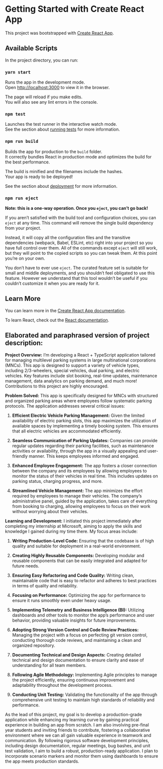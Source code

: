 # Getting Started with Create React App

This project was bootstrapped with [Create React App](https://github.com/facebook/create-react-app).

## Available Scripts

In the project directory, you can run:

### `yarn start`

Runs the app in the development mode.\
Open [http://localhost:3000](http://localhost:3000) to view it in the browser.

The page will reload if you make edits.\
You will also see any lint errors in the console.

### `npm test`

Launches the test runner in the interactive watch mode.\
See the section about [running tests](https://facebook.github.io/create-react-app/docs/running-tests) for more information.

### `npm run build`

Builds the app for production to the `build` folder.\
It correctly bundles React in production mode and optimizes the build for the best performance.

The build is minified and the filenames include the hashes.\
Your app is ready to be deployed!

See the section about [deployment](https://facebook.github.io/create-react-app/docs/deployment) for more information.

### `npm run eject`

**Note: this is a one-way operation. Once you `eject`, you can’t go back!**

If you aren’t satisfied with the build tool and configuration choices, you can `eject` at any time. This command will remove the single build dependency from your project.

Instead, it will copy all the configuration files and the transitive dependencies (webpack, Babel, ESLint, etc) right into your project so you have full control over them. All of the commands except `eject` will still work, but they will point to the copied scripts so you can tweak them. At this point you’re on your own.

You don’t have to ever use `eject`. The curated feature set is suitable for small and middle deployments, and you shouldn’t feel obligated to use this feature. However we understand that this tool wouldn’t be useful if you couldn’t customize it when you are ready for it.

## Learn More

You can learn more in the [Create React App documentation](https://facebook.github.io/create-react-app/docs/getting-started).

To learn React, check out the [React documentation](https://reactjs.org/).

## Elaborated and paraphrased version of project description:

**Project Overview:**
I’m developing a React + TypeScript application tailored for managing multilevel parking systems in large multinational corporations (MNCs). This app is designed to support a variety of vehicle types, including 2/3-wheelers, special vehicles, dual parking, and electric vehicles. Key features include slot booking, real-time updates, maintenance management, data analytics on parking demand, and much more! Contributions to this project are highly encouraged.

**Problem Solved:**
This app is specifically designed for MNCs with structured and organized parking areas where employees follow systematic parking protocols. The application addresses several critical issues:

1. **Efficient Electric Vehicle Parking Management:** Given the limited availability of electric parking slots, this app maximizes the utilization of available spaces by implementing a timely booking system. This ensures that all electric vehicles are accommodated efficiently.
  
2. **Seamless Communication of Parking Updates:** Companies can provide regular updates regarding their parking facilities, such as maintenance activities or availability, through the app in a visually appealing and user-friendly manner. This keeps employees informed and engaged.

3. **Enhanced Employee Engagement:** The app fosters a closer connection between the company and its employees by allowing employees to monitor the status of their vehicles in real time. This includes updates on parking status, charging progress, and more.

4. **Streamlined Vehicle Management:** The app minimizes the effort required by employees to manage their vehicles. The company’s administrative panel, guided by the application, takes care of everything from booking to charging, allowing employees to focus on their work without worrying about their vehicles.

**Learning and Development:**
I initiated this project immediately after completing my internship at Microsoft, aiming to apply the skills and knowledge I gained during my time there. My focus areas include:

1. **Writing Production-Level Code:** Ensuring that the codebase is of high quality and suitable for deployment in a real-world environment.
  
2. **Creating Highly Reusable Components:** Developing modular and reusable components that can be easily integrated and adapted for future needs.

3. **Ensuring Easy Refactoring and Code Quality:** Writing clean, maintainable code that is easy to refactor and adheres to best practices in terms of quality and reliability.

4. **Focusing on Performance:** Optimizing the app for performance to ensure it runs smoothly even under heavy usage.

5. **Implementing Telemetry and Business Intelligence (BI):** Utilizing dashboards and other tools to monitor the app’s performance and user behavior, providing valuable insights for future improvements.

6. **Adopting Strong Version Control and Code Review Practices:** Managing the project with a focus on perfecting git version control, conducting thorough code reviews, and maintaining a clean and organized repository.

7. **Documenting Technical and Design Aspects:** Creating detailed technical and design documentation to ensure clarity and ease of understanding for all team members.

8. **Following Agile Methodology:** Implementing Agile principles to manage the project efficiently, ensuring continuous improvement and adaptability throughout the development process.

9. **Conducting Unit Testing:** Validating the functionality of the app through comprehensive unit testing to maintain high standards of reliability and performance.

As the lead of this project, my goal is to develop a production-grade application while enhancing my learning curve by gaining practical experience in building an app from scratch. I am also involving pre-final year students and inviting friends to contribute, fostering a collaborative environment where we can all gain valuable experience in teamwork and communication. By following rigorous software development principles, including design documentation, regular meetings, bug bashes, and unit test validation, I aim to build a robust, production-ready application. I plan to incorporate scenario markers and monitor them using dashboards to ensure the app meets production standards.
